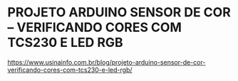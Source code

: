 # PROJETO ARDUINO SENSOR DE COR – VERIFICANDO CORES COM TCS230 E LED RGB
https://www.usinainfo.com.br/blog/projeto-arduino-sensor-de-cor-verificando-cores-com-tcs230-e-led-rgb/
